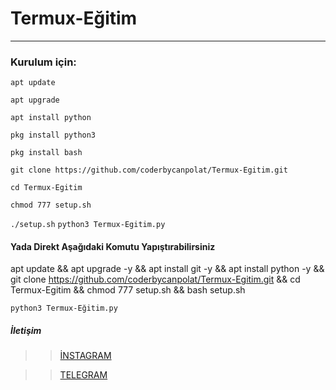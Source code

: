 # Termux-Eğitim

----------------------------------------------------------------------------------------------------------------
### Kurulum için:

``apt update``

``apt upgrade``

``apt install python``

``pkg install python3``

``pkg install bash``

``git clone https://github.com/coderbycanpolat/Termux-Egitim.git``

``cd Termux-Egitim``

``chmod 777 setup.sh``

``./setup.sh``
``python3 Termux-Egitim.py``


#### Yada Direkt Aşağıdaki Komutu Yapıştırabilirsiniz


apt update && apt upgrade -y && apt install git -y && apt install python -y && git clone https://github.com/coderbycanpolat/Termux-Egitim.git && cd Termux-Egitim && chmod 777 setup.sh && bash setup.sh 

``python3 Termux-Eğitim.py``



##### İletişim
>> [İNSTAGRAM ](https://Instagram.com/canpolatgkky/)

>> [TELEGRAM](https://t.me/androedit)
